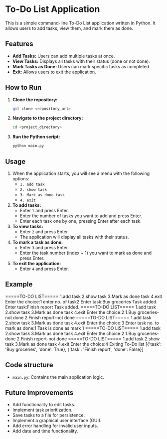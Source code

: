 # To-Do List Application

This is a simple command-line To-Do List application written in Python. It allows users to add tasks, view them, and mark them as done.

## Features

-   **Add Tasks:** Users can add multiple tasks at once.
-   **View Tasks:** Displays all tasks with their status (done or not done).
-   **Mark Tasks as Done:** Users can mark specific tasks as completed.
-   **Exit:** Allows users to exit the application.

## How to Run

1.  **Clone the repository:**
    ```bash
    git clone <repository_url>
    ```
2.  **Navigate to the project directory:**
    ```bash
    cd <project_directory>
    ```
3.  **Run the Python script:**
    ```bash
    python main.py
    ```

## Usage

1.  When the application starts, you will see a menu with the following options:
    -   `1. add task`
    -   `2. show task`
    -   `3. Mark as done task`
    -   `4. exit`
2.  **To add tasks:**
    -   Enter `1` and press Enter.
    -   Enter the number of tasks you want to add and press Enter.
    -   Enter each task one by one, pressing Enter after each task.
3.  **To view tasks:**
    -   Enter `2` and press Enter.
    -   The application will display all tasks with their status.
4.  **To mark a task as done:**
    -   Enter `3` and press Enter.
    -   Enter the task number (index + 1) you want to mark as done and press Enter.
5.  **To exit the application:**
    -   Enter `4` and press Enter.

## Example


=====TO-DO LIST=====
1.add task
2.show task
3.Mark as done task
4.exit
Enter the choice:1
enter no. of task2
Enter task:Buy groceries
Task added.
Enter task:Finish report
Task added.
=====TO-DO LIST=====
1.add task
2.show task
3.Mark as done task
4.exit
Enter the choice:2
1.Buy groceries-not done
2.Finish report-not done
=====TO-DO LIST=====
1.add task
2.show task
3.Mark as done task
4.exit
Enter the choice:3
Enter task no. to mark as done:1
Task is done as mark 1
=====TO-DO LIST=====
1.add task
2.show task
3.Mark as done task
4.exit
Enter the choice:2
1.Buy groceries-done
2.Finish report-not done
=====TO-DO LIST=====
1.add task
2.show task
3.Mark as done task
4.exit
Enter the choice:4
Exiting To-Do list
[{'task': 'Buy groceries', 'done': True}, {'task': 'Finish report', 'done': False}]

## Code structure

* `main.py`: Contains the main application logic.

## Future Improvements

-   Add functionality to edit tasks.
-   Implement task prioritization.
-   Save tasks to a file for persistence.
-   Implement a graphical user interface (GUI).
-   Add error handling for invalid user inputs.
-   Add date and time functionality.


